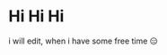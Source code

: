 <!---
zihe-git/zihe-git is a ✨ special ✨ repository because its `README.md` (this file) appears on your GitHub profile.
You can click the Preview link to take a look at your changes.
--->
# Hi Hi Hi
i will edit, when i have some free time :expressionless:
